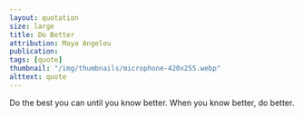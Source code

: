 ```yaml
---
layout: quotation
size: large
title: Do Better
attribution: Maya Angelou
publication:
tags: [quote]
thumbnail: "/img/thumbnails/microphone-420x255.webp"
alttext: quote
---
```


Do the best you can until you know better. When you know better, do better.
